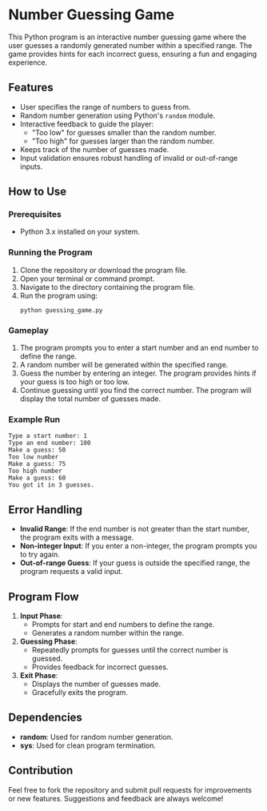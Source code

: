 # Number Guessing Game

This Python program is an interactive number guessing game where the user guesses a randomly generated number within a specified range. The game provides hints for each incorrect guess, ensuring a fun and engaging experience.

## Features
- User specifies the range of numbers to guess from.
- Random number generation using Python's `random` module.
- Interactive feedback to guide the player:
  - "Too low" for guesses smaller than the random number.
  - "Too high" for guesses larger than the random number.
- Keeps track of the number of guesses made.
- Input validation ensures robust handling of invalid or out-of-range inputs.

## How to Use

### Prerequisites
- Python 3.x installed on your system.

### Running the Program
1. Clone the repository or download the program file.
2. Open your terminal or command prompt.
3. Navigate to the directory containing the program file.
4. Run the program using:
   ```
   python guessing_game.py
   ```

### Gameplay
1. The program prompts you to enter a start number and an end number to define the range.
2. A random number will be generated within the specified range.
3. Guess the number by entering an integer. The program provides hints if your guess is too high or too low.
4. Continue guessing until you find the correct number. The program will display the total number of guesses made.

### Example Run
```
Type a start number: 1
Type an end number: 100
Make a guess: 50
Too low number
Make a guess: 75
Too high number
Make a guess: 60
You got it in 3 guesses.
```

## Error Handling
- **Invalid Range**: If the end number is not greater than the start number, the program exits with a message.
- **Non-integer Input**: If you enter a non-integer, the program prompts you to try again.
- **Out-of-range Guess**: If your guess is outside the specified range, the program requests a valid input.

## Program Flow
1. **Input Phase**:
   - Prompts for start and end numbers to define the range.
   - Generates a random number within the range.
2. **Guessing Phase**:
   - Repeatedly prompts for guesses until the correct number is guessed.
   - Provides feedback for incorrect guesses.
3. **Exit Phase**:
   - Displays the number of guesses made.
   - Gracefully exits the program.

## Dependencies
- **random**: Used for random number generation.
- **sys**: Used for clean program termination.

## Contribution
Feel free to fork the repository and submit pull requests for improvements or new features. Suggestions and feedback are always welcome!

